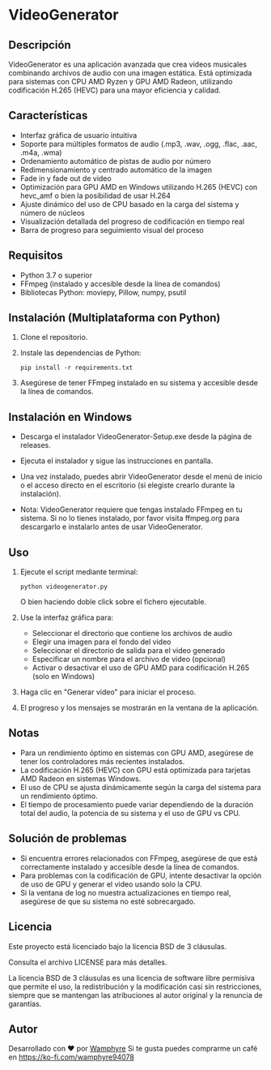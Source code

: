 # VideoGenerator

## Descripción
VideoGenerator es una aplicación avanzada que crea videos musicales combinando archivos de audio con una imagen estática. Está optimizada para sistemas con CPU AMD Ryzen y GPU AMD Radeon, utilizando codificación H.265 (HEVC) para una mayor eficiencia y calidad.

## Características
- Interfaz gráfica de usuario intuitiva
- Soporte para múltiples formatos de audio (.mp3, .wav, .ogg, .flac, .aac, .m4a, .wma)
- Ordenamiento automático de pistas de audio por número
- Redimensionamiento y centrado automático de la imagen
- Fade in y fade out de video
- Optimización para GPU AMD en Windows utilizando H.265 (HEVC) con hevc_amf o bien la posibilidad de usar H.264
- Ajuste dinámico del uso de CPU basado en la carga del sistema y número de núcleos
- Visualización detallada del progreso de codificación en tiempo real
- Barra de progreso para seguimiento visual del proceso

## Requisitos
- Python 3.7 o superior
- FFmpeg (instalado y accesible desde la línea de comandos)
- Bibliotecas Python: moviepy, Pillow, numpy, psutil

## Instalación (Multiplataforma con Python)

1. Clone el repositorio.

2. Instale las dependencias de Python:
   ```
   pip install -r requirements.txt
   ```

3. Asegúrese de tener FFmpeg instalado en su sistema y accesible desde la línea de comandos.

## Instalación en Windows

- Descarga el instalador VideoGenerator-Setup.exe desde la página de releases.
- Ejecuta el instalador y sigue las instrucciones en pantalla.
- Una vez instalado, puedes abrir VideoGenerator desde el menú de inicio o el acceso directo en el escritorio (si elegiste crearlo durante la instalación).

- Nota: VideoGenerator requiere que tengas instalado FFmpeg en tu sistema. Si no lo tienes instalado, por favor visita ffmpeg.org para descargarlo e instalarlo antes de usar VideoGenerator.

## Uso

1. Ejecute el script mediante terminal:
   ```
   python videogenerator.py
   ```
   O bien haciendo doble click sobre el fichero ejecutable.

2. Use la interfaz gráfica para:
   - Seleccionar el directorio que contiene los archivos de audio
   - Elegir una imagen para el fondo del video
   - Seleccionar el directorio de salida para el video generado
   - Especificar un nombre para el archivo de video (opcional)
   - Activar o desactivar el uso de GPU AMD para codificación H.265 (solo en Windows)

3. Haga clic en "Generar video" para iniciar el proceso.

4. El progreso y los mensajes se mostrarán en la ventana de la aplicación.

## Notas
- Para un rendimiento óptimo en sistemas con GPU AMD, asegúrese de tener los controladores más recientes instalados.
- La codificación H.265 (HEVC) con GPU está optimizada para tarjetas AMD Radeon en sistemas Windows.
- El uso de CPU se ajusta dinámicamente según la carga del sistema para un rendimiento óptimo.
- El tiempo de procesamiento puede variar dependiendo de la duración total del audio, la potencia de su sistema y el uso de GPU vs CPU.

## Solución de problemas
- Si encuentra errores relacionados con FFmpeg, asegúrese de que está correctamente instalado y accesible desde la línea de comandos.
- Para problemas con la codificación de GPU, intente desactivar la opción de uso de GPU y generar el video usando solo la CPU.
- Si la ventana de log no muestra actualizaciones en tiempo real, asegúrese de que su sistema no esté sobrecargado.

## Licencia

Este proyecto está licenciado bajo la licencia BSD de 3 cláusulas.

Consulta el archivo LICENSE para más detalles.

La licencia BSD de 3 cláusulas es una licencia de software libre permisiva que permite el uso, la redistribución y la modificación casi sin restricciones, siempre que se mantengan las atribuciones al autor original y la renuncia de garantías.

## Autor

Desarrollado con ❤️ por [Wamphyre](https://github.com/Wamphyre)
Si te gusta puedes comprarme un café en https://ko-fi.com/wamphyre94078
